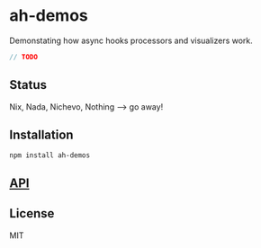 # ah-demos

Demonstating how async hooks processors and visualizers work.

```js
// TODO
```

## Status

Nix, Nada, Nichevo, Nothing --> go away!

## Installation

    npm install ah-demos

## [API](https://thlorenz.github.io/ah-demos)


## License

MIT
